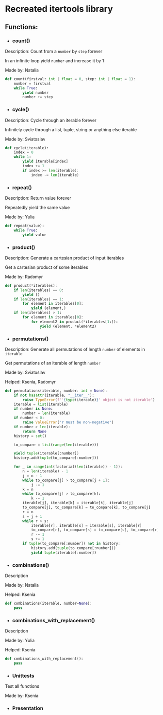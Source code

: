 # Recreated itertools library

## Functions:
- ### count()
Description: Count from a `number` by `step` forever

In an infinite loop yield `number` and increase it by 1

Made by: Natalia
```python
def count(firstval: int | float = 0, step: int | float = 1):
    number = firstval
    while True:
        yield number
        number += step
```

- ### cycle()
Description: Cycle through an iterable forever

Infinitely cycle through a list, tuple, string or anything else iterable

Made by: Sviatoslav
```python
def cycle(iterable):
    index = 0
    while 1:
        yield iterable[index]
        index += 1
        if index >= len(iterable):
            index -= len(iterable)
```

- ### repeat()
Description: Return value forever

Repeatedly yield the same value

Made by: Yulia
```python
def repeat(value):
    while True:
        yield value
```

- ### product()
Description: Generate a cartesian product of input iterables

Get a cartesian product of some iterables

Made by: Radomyr
```python
def product(*iterables):
    if len(iterables) == 0:
        yield ()
    if len(iterables) == 1:
        for element in iterables[0]:
            yield (element,)
    if len(iterables) > 1:
        for element in iterables[0]:
            for element2 in product(*iterables[1:]):
                yield (element, *element2)
```

- ### permutations()
Description: Generate all permutations of length `number` of elements in `iterable`

Get permutations of an iterable of length `number`


Made by: Sviatoslav

Helped: Ksenia, Radomyr
```python
def permutations(iterable, number: int = None):
    if not hasattr(iterable, "__iter__"):
        raise TypeError(f"'{type(iterable)}' object is not iterable")
    iterable = list(iterable)
    if number is None:
        number = len(iterable)
    if number < 0:
        raise ValueError("r must be non-negative")
    if number > len(iterable):
        return None
    history = set()

    to_compare = list(range(len(iterable)))

    yield tuple(iterable[:number])
    history.add(tuple(to_compare[:number]))

    for _ in range(int(factorial(len(iterable)) - 1)):
        n = len(iterable) - 1
        j = n - 1
        while to_compare[j] > to_compare[j + 1]:
            j -= 1
        k = n
        while to_compare[j] > to_compare[k]:
            k -= 1
        iterable[j], iterable[k] = iterable[k], iterable[j]
        to_compare[j], to_compare[k] = to_compare[k], to_compare[j]
        r = n
        s = j + 1
        while r > s:
            iterable[r], iterable[s] = iterable[s], iterable[r]
            to_compare[r], to_compare[s] = to_compare[s], to_compare[r]
            r -= 1
            s += 1
        if tuple(to_compare[:number]) not in history:
            history.add(tuple(to_compare[:number]))
            yield tuple(iterable[:number])
```

- ### combinations()
Description


Made by: Natalia

Helped: Ksenia
```python
def combinations(iterable, number=None):
    pass
```

- ### combinations_with_replacement()
Description

Made by: Yulia

Helped: Ksenia
```python
def combinations_with_replacement():
    pass
```

- ### Unittests
Test all functions

Made by: Ksenia


- ### Presentation


